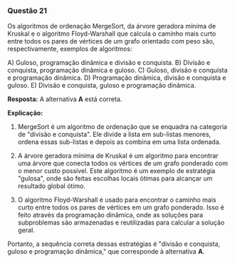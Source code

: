 ### Questão 21

Os algoritmos de ordenação MergeSort, da árvore geradora mínima de Kruskal e o algoritmo Floyd-Warshall que calcula o caminho mais curto entre todos os pares de vértices de um grafo orientado com peso são, respectivamente, exemplos de algoritmos:

A) Guloso, programação dinâmica e divisão e conquista.
B) Divisão e conquista, programação dinâmica e guloso.
C) Guloso, divisão e conquista e programação dinâmica.
D) Programação dinâmica, divisão e conquista e guloso.
E) Divisão e conquista, guloso e programação dinâmica.

**Resposta:** A alternativa **A** está correta.

**Explicação:**

1. MergeSort é um algoritmo de ordenação que se enquadra na categoria de "divisão e conquista". Ele divide a lista em sub-listas menores, ordena essas sub-listas e depois as combina em uma lista ordenada.

2. A árvore geradora mínima de Kruskal é um algoritmo para encontrar uma árvore que conecta todos os vértices de um grafo ponderado com o menor custo possível. Este algoritmo é um exemplo de estratégia "gulosa", onde são feitas escolhas locais ótimas para alcançar um resultado global ótimo.

3. O algoritmo Floyd-Warshall é usado para encontrar o caminho mais curto entre todos os pares de vértices em um grafo ponderado. Isso é feito através da programação dinâmica, onde as soluções para subproblemas são armazenadas e reutilizadas para calcular a solução geral.

Portanto, a sequência correta dessas estratégias é "divisão e conquista, guloso e programação dinâmica," que corresponde à alternativa **A**.

